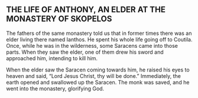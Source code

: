 ## THE LIFE OF ANTHONY, AN ELDER AT THE MONASTERY OF SKOPELOS

The fathers of the same monastery told us that in former times there was an elder living there named Ianthos. He spent his whole life going off to Coutila. Once, while he was in the wilderness, some Saracens came into those parts. When they saw the elder, one of them drew his sword and approached him, intending to kill him. 

When the elder saw the Saracen coming towards him, he raised his eyes to heaven and said, “Lord Jesus Christ, thy will be done.” Immediately, the earth opened and swallowed up the Saracen. The monk was saved, and he went into the monastery, glorifying God.
